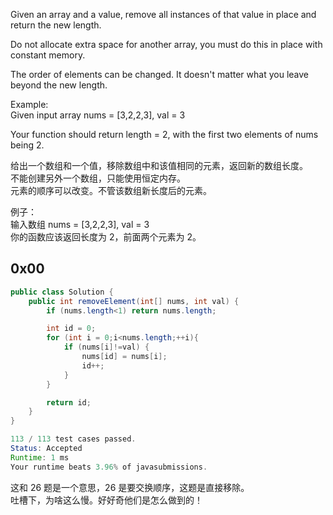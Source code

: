 Given an array and a value, remove all instances of that value in place and return the new length.

Do not allocate extra space for another array, you must do this in place with constant memory.

The order of elements can be changed. It doesn't matter what you leave beyond the new length.

Example:  
Given input array nums = [3,2,2,3], val = 3

Your function should return length = 2, with the first two elements of nums being 2.


给出一个数组和一个值，移除数组中和该值相同的元素，返回新的数组长度。  
不能创建另外一个数组，只能使用恒定内存。  
元素的顺序可以改变。不管该数组新长度后的元素。  

例子：  
输入数组 nums = [3,2,2,3], val = 3  
你的函数应该返回长度为 2，前面两个元素为 2。

## 0x00

```java
public class Solution {
    public int removeElement(int[] nums, int val) {
        if (nums.length<1) return nums.length;

        int id = 0;
        for (int i = 0;i<nums.length;++i){
            if (nums[i]!=val) {
                nums[id] = nums[i];
                id++;
            }
        }

        return id;  
    }
}

113 / 113 test cases passed.
Status: Accepted
Runtime: 1 ms
Your runtime beats 3.96% of javasubmissions.
```

这和 26 题是一个意思，26 是要交换顺序，这题是直接移除。  
吐槽下，为啥这么慢。好好奇他们是怎么做到的！

